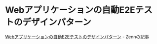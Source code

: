 # Webアプリケーションの自動E2Eテストのデザインパターン

[Webアプリケーションの自動E2Eテストのデザインパターン](https://zenn.dev/jyoppomu/articles/fdd38153cc08e8) - Zennの記事
